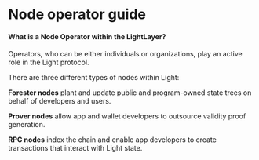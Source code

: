 # Node operator guide

#### What is a Node Operator within the LightLayer?[​](https://docs.eigenlayer.xyz/eigenlayer/operator-guides/operator-introduction#what-is-a-node-operator-within-eigenlayer) <a href="#what-is-a-node-operator-within-eigenlayer" id="what-is-a-node-operator-within-eigenlayer"></a>

Operators, who can be either individuals or organizations, play an active role in the Light protocol.

There are three different types of nodes within Light:

**Forester nodes** plant and update public and program-owned state trees on behalf of developers and users.

**Prover nodes** allow app and wallet developers to outsource validity proof generation.

**RPC nodes** index the chain and enable app developers to create transactions that interact with Light state.
